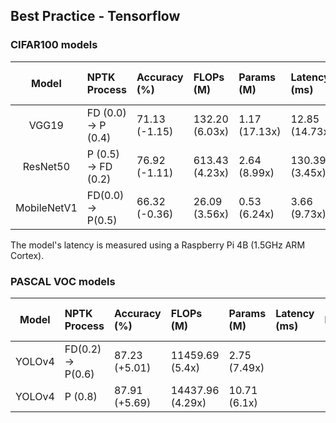 ## Best Practice - Tensorflow
### CIFAR100 models
|Model|NPTK Process|Accuracy (%)|FLOPs (M)|Params (M)|Latency (ms)|Best Practice Link|
|:---:|:---|:---|:---|:---|:---|:---:|
|VGG19|FD (0.0) &rarr; P (0.4)|71.13 (-1.15)|132.20 (6.03x)|1.17 (17.13x)|12.85 (14.73x)|[link](./CIFAR100_models/TF_VGG19.ipynb)|
|ResNet50|P (0.5) &rarr; FD (0.2)|76.92 (-1.11)|613.43 (4.23x)|2.64 (8.99x)|130.39 (3.45x)|[link](./CIFAR100_models/TF_ResNet50.ipynb)|
|MobileNetV1|FD(0.0) &rarr; P(0.5)| 66.32 (-0.36)|26.09 (3.56x)| 0.53 (6.24x)|3.66 (9.73x)|[link](./CIFAR100_models/TF_MobileNetV1.ipynb)|

The model's latency is measured using a Raspberry Pi 4B (1.5GHz ARM Cortex).

### PASCAL VOC models
|Model|NPTK Process|Accuracy (%)|FLOPs (M)|Params (M)|Latency (ms)|Best Practice Link|
|:---:|:---|:---|:---|:---|:---|:---:|
|YOLOv4|FD(0.2) &rarr; P(0.6)|87.23 (+5.01)|11459.69 (5.4x)|2.75 (7.49x)||[link](./PASCAL_VOC_models/TF_YOLOv4.ipynb)|
|YOLOv4|P (0.8)|87.91 (+5.69)|14437.96 (4.29x)|10.71 (6.1x)||[link](./PASCAL_VOC_models/TF_YOLOv4_0_8.ipynb)|
